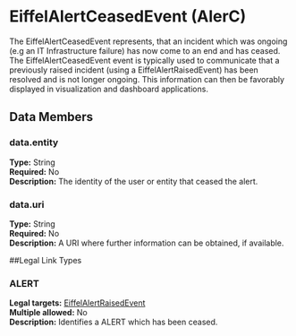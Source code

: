 <!---
   Copyright 2018 Ericsson AB.
   For a full list of individual contributors, please see the commit history.

   Licensed under the Apache License, Version 2.0 (the "License");
   you may not use this file except in compliance with the License.
   You may obtain a copy of the License at

       http://www.apache.org/licenses/LICENSE-2.0

   Unless required by applicable law or agreed to in writing, software
   distributed under the License is distributed on an "AS IS" BASIS,
   WITHOUT WARRANTIES OR CONDITIONS OF ANY KIND, either express or implied.
   See the License for the specific language governing permissions and
   limitations under the License.
--->

# EiffelAlertCeasedEvent (AlerC)
The EiffelAlertCeasedEvent represents, that an incident which was ongoing (e.g an IT Infrastructure failure) has now come to an end and has ceased.
The EiffelAlertCeasedEvent event is typically used to communicate that a previously raised incident (using a EiffelAlertRaisedEvent) has been resolved and is not longer ongoing.
This information can then be favorably displayed in visualization and dashboard applications.

## Data Members
### data.entity
__Type:__ String  
__Required:__ No  
__Description:__ The identity of the user or entity that ceased the alert.

### data.uri
__Type:__ String  
__Required:__ No  
__Description:__ A URI where further information can be obtained, if available.

##Legal Link Types
### ALERT
__Legal targets:__ [EiffelAlertRaisedEvent](https://github.com/Ericsson/eiffel-operations-extension/blob/master/eiffel-vocabulary/EiffelAlertRaisedEvent.md)  
__Multiple allowed:__ No  
__Description:__ Identifies a ALERT which has been ceased.